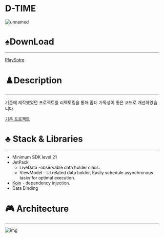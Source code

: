 # D-TIME

![unnamed](https://user-images.githubusercontent.com/45057493/103400514-bdfc5c00-4b88-11eb-82c4-01979545d55b.png)

# ♠️DownLoad

---

[PlaySotre](https://play.google.com/store/apps/details?id=com.jaeyoung.d_time)

# ♟️Description

---

기존에 제작했었던 프로젝트를 리펙토링을 통해 좀더 가독성이 좋은 코드로 개선하였습니다.

[기존 프로젝트](https://github.com/JY-Dev/D_TIME)

# ♣️ Stack & Libraries

---

- Minimum SDK level 21
- JetPack
    - LiveData -observable data holder class.
    - ViewModel - UI related data holder, Easily schedule asynchronous tasks for optimal execution.
- [Koin](https://github.com/InsertKoinIO/koin) - dependency injection.
- Data Binding

# 🎮 Architecture

---

![img](https://user-images.githubusercontent.com/45057493/103400571-f4d27200-4b88-11eb-8d0f-9d331db4869c.png)
